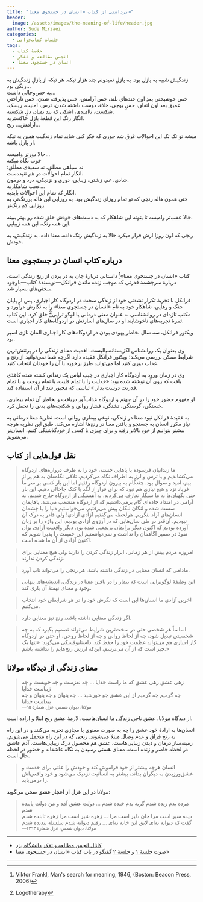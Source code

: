 ```yaml
---
title: "برداشتی از کتاب «انسان در جستجوی معنا»"
header:
  image: /assets/images/the-meaning-of-life/header.jpg
author: Sude Mirzaei
categories:
  - جلسات کتاب‌خوانی
tags:
  - خلاصهٔ کتاب
  - انجمن مطالعه و تفکر
  - انسان در جستجوی معنا
---
```


زندگیش شبیه یه پازل بود. یه پازلِ نمیدونم چند هزار تیکه. هر تیکه از پازلِ زندگیش یه رنگی بود...  
یه حس‌وحالی داشت...  
حس خوشبختی بعدِ اون خندهای بلند، حس آرامش، حس پذیرفته شدن، حس ناراحتیِ عمیق بعد اون اتفاق، حسِ پوچی، خلاء، دوست داشته شدن، ترس، امنیت، ریسک، شکست، ناامیدی، اشکی که بند نمیاد، دلِ شکسته.  
انگار رنگ این قطعهٔ پازل خاکستریه.  
آرامش... رنج...

میشه تو تک تک این احوالات غرق شد جوری که فکر کنی شاید تمام زندگیت همین یه تیکه از پازل باشه.

حالا دورتر وامیسه...  
خوب نگاه میکنه  
نه سیاهی مطلق، نه سفیدی مطلق؛  
انگار تمام احوالات در هم تنیده‌ست.  
شادی، غم، زشتی، زیبایی، دوری و نزدیکی، درد و درمون.  
عجب شاهکاریه...  
انگار که تمام این احوالات بایدیه.  
حتی همون هاله رنجی که تو تمام روزای زندگیش بود. یه روزایی این هاله پررنگ‌‌تر، یه روزایی کم رنگ‌تر.

حالا عقب‌تر وامیسه تا بتونه این شاهکار که به دست‌های خودش خلق شده رو بهتر ببینه.  
این همه رنگ، این همه زیبایی.

رنجی که اون روزا ازش فرار میکرد حالا به زندگیش رنگ داده، معنا داده. به زندگیش، به خودش.


## درباره کتاب انسان در جستجوی معنا

کتاب «انسان در جستجوی معنا»[^1] داستانی دربارهٔ جان به در بردن از رنج زندگی است، دربارهٔ سرچشمهٔ قدرتی که موجب زنده ماندن فرانکل—نویسندهٔ کتاب—باوجود سختی‌های بسیار شد.

فرانکل با تجربهٔ تکرار نشدنیِ خود از زندگی سخت در اردوگاه کار اجباری، پس از پایان جنگ و رهایی، شاهکار خود به نام «انسان در جستجوی معنا» را به نگارش درآورد و مکتب تازه‌ای در روانشناسی به عنوان معنی درمانی یا لوگو تراپی[^2] خلق کرد. این کتاب ثمرهٔ تجربه‌های ناخوشایند او در سال‌های اسارتش در اردوگاه‌های کار اجباری است.

ویکتور فرانکل، سه سال بخاطر یهودی بودن در اردوگاه‌های کار اجباری آلمان نازی اسیر بود.

وی بعنوان یک روانشناس اگزیستانسیالیست، اهمیت معنای زندگی را در پرتنش‌ترین شرایط ممکن بررسی می‌کند؛ ویکتور فرانکل عقیده دارد اگرچه شما نمی‌توانید از رنج و عذاب دوری کنید اما می‌توانید طرز برخورد با آن را خودتان انتخاب کنید.

وی در زمان ورود به اردوگاه کار اجباری در جیب لباس یک زندانی کشته شده کاغذی یافت که روی آن نوشته شده بود: «خدایت را با تمام قلبت، با تمام روحت و با تمام قدرتت دوست بدار.» لباسی که مجبور شد از آن استفاده کند.

او مفهوم حضور خود را در آن جهنم و اردوگاه عذاب‌آور دریافت و بخاطر آن تمام بیماری، خستگی، گرسنگی، تشنگی، فشار روانی و شکنجه‌های بدنی را تحمل کرد.

به عقیدهٔ فرانکل نبود معنا در زندگی، نوعی بیماری روانی است.
نظریهٔ معنا درمانی به نیاز مکرر انسان به جستجو و یافتن معنا در رنج‌ها اشاره می‌کند. طبق این نظریه هرچه بیشتر بتوانیم از خود بالاتر رفته و برای چیزی یا کسی از خودگذشتگی کنیم، انسان‌تر می‌شویم.


## نقل قول‌هایی از کتاب

> ما زندانیان فرسوده با پاهایی خسته، خود را به طرف دروازه‌های اردوگاه می‌کشاندیم و با ترس و لرز به اطراف نگاه می‌کردیم. تلاقی نگاه‌مان به هم پر از بیم، امید و سوال بود. چندگام به بیرون اردوگاه رفتیم اما این بار کسی بر سر ما فریاد نزد و هیچ نیازی هم نبود که برای فرار از لگد یا کتک جاخالی دهیم. این بار حتی نگهبان‌ها به ما سیگار تعارف می‌کردند. به آهستگی از اردوگاه خارج شدیم. به آرامی در امتداد جاده‌ای گام برمی‌داشتیم که از اردوگاه منشعب می‌شد. پاهایمان سست شده و لنگان لنگان پیش می‌رفتیم. می‌خواستیم دنیا را با چشمان انسان‌های آزاد بنگریم. هرلحظه می‌گفتیم آزادی آزادی! ولی قادر به درک آن نبودیم. آن‌قدر در طی سال‌هایی که در آرزوی آزادی بودیم، این واژه را بر زبان آورده بودیم که اکنون دیگر برایمان بی‌معنی شده بود. دیگر واقعیت آزادی توان نفوذ در ضمیر آگاهمان را نداشت و نمی‌توانستیم این حقیقت را پذیرا شویم که اکنون آزادی از آن ما شده است.

> امروزه مردم بیش از هر زمانی، ابزار زندگی کردن را دارند ولی هیچ معنایی برای زندگی کردن ندارند.

> مادامی که انسان معنایی در زندگی داشته باشد، هر رنجی را می‌تواند تاب آورد.

> این وظیفهٔ لوگوتراپی است که بیمار را در یافتن معنا در زندگی، اندیشه‌های پنهانی وجود و معنای نهفتهٔ آن یاری کند.

> اخرین آزادی ما انسان‌ها این است که نگرش خود را در هر شرایطی خود انتخاب می‌کنیم.

> اگر زندگی معنایی داشته باشد، رنج نیز معنایی دارد.

> اساساً هر شخصی حتی در سخت‌ترین شرایط می‌تواند تصمیم بگیرد که به چه شخصیتی تبدیل شود، چه از لحاظ روانی و چه از لحاظ روحی، او حتی در اردوگاه کار اجباری هم می‌تواند عظمت خود را حفظ کند. داستایوفسکی می‌گوید: «تنها یک چیز است که از آن می‌ترسم، این‌که ارزش رنج‌هایم را نداشته باشم.»


## معنای زندگی از دیدگاه مولانا

> زهی عشق زهی عشق که ما راست خدایا ... چه نغزست و چه خوبست و چه زیباست خدایا   
چه گرمیم چه گرمیم از این عشق چو خورشید ... چه پنهان و چه پنهان و چه پیداست خدایا  
<small>—مولانا، دیوان شمس، غزل شمارهٔ ۹۵</small>

از دیدگاه مولانا، عشق ناجیِ زندگی ما انسان‌هاست. لازمهٔ عشق رنجِ ابتلا و اراده است.

انسان‌ها به ارادهٔ خود عشق را چه به صورت معنوی یا مجازی تجربه می‌کنند و در این راه به رنج فراق و عدم وصال مبتلا می‌شوند. رنجی که در این راه متحمل می‌شویم، زمینه‌ساز درمان و دیدن زیبایی‌هاست. عشق هم محصول درک زیبایی‌هاست. آدم عاشق در لحظه حاضر و زنده است. معنای هستی رسیدن به نگاه عاشقانه و حضور در لحظه حال است.

> انسان هرچه بیشتر از خود فراموش کند و خودش را علتی برای خدمت و عشق‌ورزیدن به دیگران بداند، بیشتر به انسانیت نزدیک می‌شود و خود واقعی‌اش را درمی‌یابد.

مولانا در این غزل از اعجاز عشق سخن می‌گوید:

> مرده بدم زنده شدم گریه بدم خنده شدم ... دولت عشق آمد و من دولت پاینده شدم  
دیده سیر است مرا جان دلیر است مرا ... زهره شیر است مرا زهره تابنده شدم  
گفت که دیوانه نه‌ای لایق این خانه نه‌ای ... رفتم دیوانه شدم سلسله بندنده شدم  
<small>—مولانا، دیوان شمس، غزل شمارهٔ ۱۳۹۳</small>

---

- [کانال انجمن مطالعه و تفکر دانشگاه یزد](https://t.me/tafakor_yazduni)
- صوت [جلسهٔ ۱](https://t.me/tafakor_yazduni/893) و  [جلسهٔ ۲](https://t.me/tafakor_yazduni/901) گفتگو در باب کتاب «انسان در جستجوی معنا»

---


[^1]: Viktor Frankl, Man's search for meaning, 1946, (Boston: Beacon Press, 2006)
[^2]: Logotherapy

